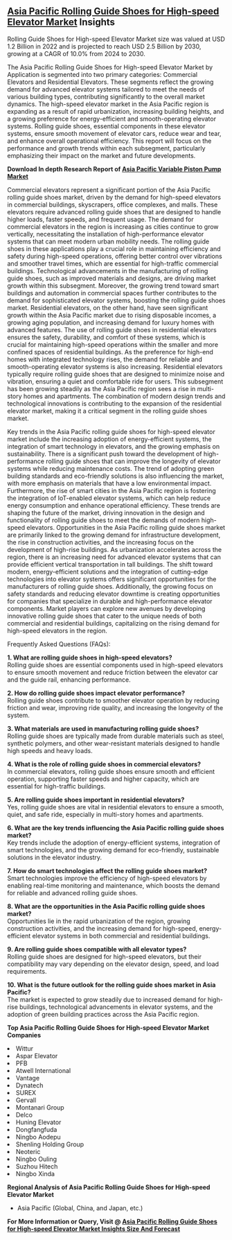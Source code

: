 <h2><a href="https://www.verifiedmarketreports.com/download-sample/?rid=319740&amp;utm_source=Github-Feb&amp;utm_medium=225" target="_blank">Asia Pacific Rolling Guide Shoes for High-speed Elevator Market</a> Insights</h2><p>Rolling Guide Shoes for High-speed Elevator Market size was valued at USD 1.2 Billion in 2022 and is projected to reach USD 2.5 Billion by 2030, growing at a CAGR of 10.0% from 2024 to 2030.</p><p><p>The Asia Pacific Rolling Guide Shoes for High-speed Elevator Market by Application is segmented into two primary categories: Commercial Elevators and Residential Elevators. These segments reflect the growing demand for advanced elevator systems tailored to meet the needs of various building types, contributing significantly to the overall market dynamics. The high-speed elevator market in the Asia Pacific region is expanding as a result of rapid urbanization, increasing building heights, and a growing preference for energy-efficient and smooth-operating elevator systems. Rolling guide shoes, essential components in these elevator systems, ensure smooth movement of elevator cars, reduce wear and tear, and enhance overall operational efficiency. This report will focus on the performance and growth trends within each subsegment, particularly emphasizing their impact on the market and future developments. <p><strong>Download In depth Research Report of <a href="https://www.verifiedmarketreports.com/download-sample/?rid=236118&amp;utm_source=Pulse-Dec&amp;utm_medium=225" target="_blank">Asia Pacific Variable Piston Pump Market</a></strong></p></p> <p>Commercial elevators represent a significant portion of the Asia Pacific rolling guide shoes market, driven by the demand for high-speed elevators in commercial buildings, skyscrapers, office complexes, and malls. These elevators require advanced rolling guide shoes that are designed to handle higher loads, faster speeds, and frequent usage. The demand for commercial elevators in the region is increasing as cities continue to grow vertically, necessitating the installation of high-performance elevator systems that can meet modern urban mobility needs. The rolling guide shoes in these applications play a crucial role in maintaining efficiency and safety during high-speed operations, offering better control over vibrations and smoother travel times, which are essential for high-traffic commercial buildings. Technological advancements in the manufacturing of rolling guide shoes, such as improved materials and designs, are driving market growth within this subsegment. Moreover, the growing trend toward smart buildings and automation in commercial spaces further contributes to the demand for sophisticated elevator systems, boosting the rolling guide shoes market. Residential elevators, on the other hand, have seen significant growth within the Asia Pacific market due to rising disposable incomes, a growing aging population, and increasing demand for luxury homes with advanced features. The use of rolling guide shoes in residential elevators ensures the safety, durability, and comfort of these systems, which is crucial for maintaining high-speed operations within the smaller and more confined spaces of residential buildings. As the preference for high-end homes with integrated technology rises, the demand for reliable and smooth-operating elevator systems is also increasing. Residential elevators typically require rolling guide shoes that are designed to minimize noise and vibration, ensuring a quiet and comfortable ride for users. This subsegment has been growing steadily as the Asia Pacific region sees a rise in multi-story homes and apartments. The combination of modern design trends and technological innovations is contributing to the expansion of the residential elevator market, making it a critical segment in the rolling guide shoes market. <p>Key trends in the Asia Pacific rolling guide shoes for high-speed elevator market include the increasing adoption of energy-efficient systems, the integration of smart technology in elevators, and the growing emphasis on sustainability. There is a significant push toward the development of high-performance rolling guide shoes that can improve the longevity of elevator systems while reducing maintenance costs. The trend of adopting green building standards and eco-friendly solutions is also influencing the market, with more emphasis on materials that have a low environmental impact. Furthermore, the rise of smart cities in the Asia Pacific region is fostering the integration of IoT-enabled elevator systems, which can help reduce energy consumption and enhance operational efficiency. These trends are shaping the future of the market, driving innovation in the design and functionality of rolling guide shoes to meet the demands of modern high-speed elevators. Opportunities in the Asia Pacific rolling guide shoes market are primarily linked to the growing demand for infrastructure development, the rise in construction activities, and the increasing focus on the development of high-rise buildings. As urbanization accelerates across the region, there is an increasing need for advanced elevator systems that can provide efficient vertical transportation in tall buildings. The shift toward modern, energy-efficient solutions and the integration of cutting-edge technologies into elevator systems offers significant opportunities for the manufacturers of rolling guide shoes. Additionally, the growing focus on safety standards and reducing elevator downtime is creating opportunities for companies that specialize in durable and high-performance elevator components. Market players can explore new avenues by developing innovative rolling guide shoes that cater to the unique needs of both commercial and residential buildings, capitalizing on the rising demand for high-speed elevators in the region. <p>Frequently Asked Questions (FAQs):</p> <p><strong>1. What are rolling guide shoes in high-speed elevators?</strong><br>Rolling guide shoes are essential components used in high-speed elevators to ensure smooth movement and reduce friction between the elevator car and the guide rail, enhancing performance.</p> <p><strong>2. How do rolling guide shoes impact elevator performance?</strong><br>Rolling guide shoes contribute to smoother elevator operation by reducing friction and wear, improving ride quality, and increasing the longevity of the system.</p> <p><strong>3. What materials are used in manufacturing rolling guide shoes?</strong><br>Rolling guide shoes are typically made from durable materials such as steel, synthetic polymers, and other wear-resistant materials designed to handle high speeds and heavy loads.</p> <p><strong>4. What is the role of rolling guide shoes in commercial elevators?</strong><br>In commercial elevators, rolling guide shoes ensure smooth and efficient operation, supporting faster speeds and higher capacity, which are essential for high-traffic buildings.</p> <p><strong>5. Are rolling guide shoes important in residential elevators?</strong><br>Yes, rolling guide shoes are vital in residential elevators to ensure a smooth, quiet, and safe ride, especially in multi-story homes and apartments.</p> <p><strong>6. What are the key trends influencing the Asia Pacific rolling guide shoes market?</strong><br>Key trends include the adoption of energy-efficient systems, integration of smart technologies, and the growing demand for eco-friendly, sustainable solutions in the elevator industry.</p> <p><strong>7. How do smart technologies affect the rolling guide shoes market?</strong><br>Smart technologies improve the efficiency of high-speed elevators by enabling real-time monitoring and maintenance, which boosts the demand for reliable and advanced rolling guide shoes.</p> <p><strong>8. What are the opportunities in the Asia Pacific rolling guide shoes market?</strong><br>Opportunities lie in the rapid urbanization of the region, growing construction activities, and the increasing demand for high-speed, energy-efficient elevator systems in both commercial and residential buildings.</p> <p><strong>9. Are rolling guide shoes compatible with all elevator types?</strong><br>Rolling guide shoes are designed for high-speed elevators, but their compatibility may vary depending on the elevator design, speed, and load requirements.</p> <p><strong>10. What is the future outlook for the rolling guide shoes market in Asia Pacific?</strong><br>The market is expected to grow steadily due to increased demand for high-rise buildings, technological advancements in elevator systems, and the adoption of green building practices across the Asia Pacific region.</p> </p><p><strong>Top Asia Pacific Rolling Guide Shoes for High-speed Elevator Market Companies</strong></p><div data-test-id=""><p><li>Wittur</li><li> Aspar Elevator</li><li> PFB</li><li> Atwell International</li><li> Vantage</li><li> Dynatech</li><li> SUREX</li><li> Gervall</li><li> Montanari Group</li><li> Delco</li><li> Huning Elevator</li><li> Dongfangfuda</li><li> Ningbo Aodepu</li><li> Shenling Holding Group</li><li> Neoteric</li><li> Ningbo Ouling</li><li> Suzhou Hitech</li><li> Ningbo Xinda</li></p><div><strong>Regional Analysis of&nbsp;Asia Pacific Rolling Guide Shoes for High-speed Elevator Market</strong></div><ul><li dir="ltr"><p dir="ltr">Asia Pacific (Global, China, and Japan, etc.)</p></li></ul><p><strong>For More Information or Query, Visit @&nbsp;</strong><strong><a href="https://www.verifiedmarketreports.com/product/rolling-guide-shoes-for-high-speed-elevator-market/?utm_source=Github-Feb&amp;utm_medium=225" target="_blank">Asia Pacific Rolling Guide Shoes for High-speed Elevator Market Insights Size And Forecast</a></strong></p></div><h2>&nbsp;</h2><div data-test-id="">&nbsp;</div>
